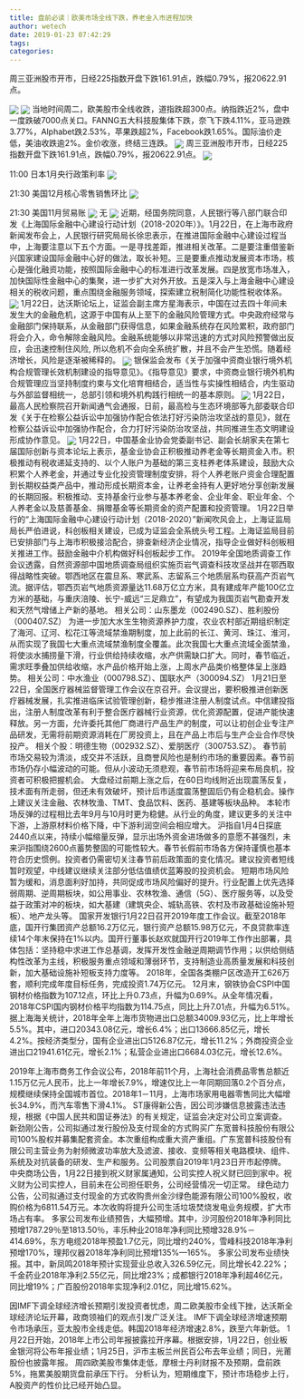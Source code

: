 ```yaml
---
title: 盘前必读｜欧美市场全线下跌，养老金入市进程加快
author: wetech
date: 2019-01-23 07:42:29
tags: 
categories: 
---
```

周三亚洲股市开市，日经225指数开盘下跌161.91点，跌幅0.79%，报20622.91点。
<!-- more -->
<img align="center" border="0" src="https://imgcdn.yicai.com/uppics/images/2018/11/5795dce2c13c12cd19ef68151420a6d2.jpg" />
<img align="center" border="0" src="https://imgcdn.yicai.com/uppics/images/2019/01/eb4ce271a30e5381fe24a664769b6ff4.jpg" />
当地时间周二，欧美股市全线收跌，道指跌超300点。纳指跌近2%，盘中一度跌破7000点关口。FANNG五大科技股集体下跌，奈飞下跌4.11%，亚马逊跌3.77%，Alphabet跌2.53%，苹果跌超2%，Facebook跌1.65%。国际油价走低，美油收跌逾2%。金价收涨，终结三连跌。
<img align="center" border="0" src="https://imgcdn.yicai.com/uppics/images/2018/11/1115fd943822077aad8679290e0a4854.jpg" />
周三亚洲股市开市，日经225指数开盘下跌161.91点，跌幅0.79%，报20622.91点。
<img align="center" border="0" src="https://imgcdn.yicai.com/uppics/images/2019/01/556a97aaa5c4f3aaf33c3b23792d852e.jpg" />
11:00 日本1月央行政策利率
<img align="center" border="0" src="https://imgcdn.yicai.com/uppics/images/2019/01/8188a571f2973af64475eeb06ac3c6b5.jpg" />
21:30 美国12月核心零售销售环比
<img align="center" border="0" src="https://imgcdn.yicai.com/uppics/images/2019/01/efe915771b4f65f580ae857c85897508.jpg" />
21:30 美国11月贸易账
<img align="center" border="0" src="https://imgcdn.yicai.com/uppics/images/2019/01/d81f39cc89a6aaff8d64e728f13d02c2.jpg" />
无
<img align="center" border="0" src="https://imgcdn.yicai.com/uppics/images/2018/11/9d8e2d90a2b37391ca779f15a10018b0.jpg" />
近期，经国务院同意，人民银行等八部门联合印发《上海国际金融中心建设行动计划（2018-2020年）》。1月22日，在上海市政府新闻发布会上，人民银行研究局局长徐忠表示，在推进国际金融中心建设过程当中，上海要注意以下五个方面。一是寻找差距，推进相关改革。二是要注重借鉴新兴国家建设国际金融中心好的做法，取长补短。三是要重点推动发展资本市场，核心是强化融资功能，按照国际金融中心的标准进行改革发展。四是放宽市场准入，加快国际性金融中心的集聚，进一步扩大对外开放。五是深入与上海金融中心建设相关的税收问题，重点围绕金融服务领域，探索建立税制简化功能性税收体系。
<img align="center" border="0" src="https://imgcdn.yicai.com/uppics/images/2018/11/3fe87f78bb215979ccf7a8b1a382813c.jpg" />
1月22日，达沃斯论坛上，证监会副主席方星海表示，中国在过去四十年间未发生大的金融危机，这源于中国有从上至下的金融风险管理方式。中央政府经常与金融部门保持联系，从金融部门获得信息，如果金融系统存在风险累积，政府部门将会介入，命令解除金融风险。金融系统能够以非常迅速的方式对风险预警做出反应，会迅速控制住风险, 所以危机不会向全系统扩散，并且不会产生恐慌。随着经济增长，风险是逐渐被稀释的。
<img align="center" border="0" src="https://imgcdn.yicai.com/uppics/images/2018/11/10271f820278a7057d79730f65d39711.jpg" />
银保监会发布《关于加强中资商业银行境外机构合规管理长效机制建设的指导意见》。《指导意见》要求，中资商业银行境外机构合规管理应当坚持制度约束与文化培育相结合，适当性与实操性相结合，内生驱动与外部监督相统一，总部引领和境外机构践行相统一的基本原则。
<img align="center" border="0" src="https://imgcdn.yicai.com/uppics/images/2019/01/5b74b539a88a0dcdfc3710b856670e24.jpg" />
1月22日，最高人民检察院召开新闻通气会通报，日前，最高检与生态环境部等九部委联合印发《关于在检察公益诉讼中加强协作配合依法打好污染防治攻坚战的意见》，就在检察公益诉讼中加强协作配合，合力打好污染防治攻坚战，共同推进生态文明建设形成协作意见。
<img align="center" border="0" src="https://imgcdn.yicai.com/uppics/images/2018/11/781b132626e7c57022d1491e8f3a175c.jpg" />
1月22日，中国基金业协会党委副书记、副会长胡家夫在第七届国际创新与资本论坛上表示，基金业协会正积极推动养老金等长期资金入市。积极推动有税收递延支持的、以个人账户为基础的第三支柱养老体系建设，鼓励大众积累个人养老金，并通过专业化投资管理制度安排，将个人养老账户资金合理配置到长期权益类产品中，推动形成长期资本金，让养老金持有人更好地分享创新发展的长期回报。积极推动、支持基金行业参与基本养老金、企业年金、职业年金、个人养老金以及慈善基金、捐赠基金等长期资金的资产配置和投资管理。
1月22日举行的“上海国际金融中心建设行动计划（2018-2020）”新闻吹风会上，上海证监局局长严伯进说，科创板相关建设，已成为证监会全系统头号工程。上海证监局目前已安排部门与上海市积极接洽配合，排查新经济企业情况，指导企业做好科创板相关推进工作。鼓励金融中介机构做好科创板起步工作。
2019年全国地质调查工作会议透露，自然资源部中国地质调查局组织实施页岩气调查科技攻坚战并在鄂西取得战略性突破。鄂西地区在震旦系、寒武系、志留系三个地质层系均获高产页岩气流。据评估，鄂西页岩气地质资源量达11.68万亿立方米，具有建成年产能100亿立方米的基础，与重庆涪陵、长宁-威远“三足鼎立”，有望成为我国页岩气勘查开发和天然气增储上产新的基地。
相关公司：山东墨龙（002490.SZ）、胜利股份（000407.SZ）
为进一步加大水生生物资源养护力度，农业农村部近期组织制定了海河、辽河、松花江等流域禁渔期制度，加上此前的长江、黄河、珠江、淮河，从而实现了我国七大重点流域禁渔制度全覆盖。此次我国七大重点流域全面禁渔，将使淡水捕捞量下滑，行业供给持续收缩，水产供需缺口扩大。同时，春节临近，需求旺季叠加供给收缩，水产品价格开始上涨，上周水产品类价格整体呈上涨趋势。
相关公司：中水渔业（000798.SZ）、国联水产（300094.SZ）
1月21日至22日，全国医疗器械监督管理工作会议在京召开。会议提出，要积极推进创新医疗器械发展，扎实推进临床试验管理创新，稳步推进注册人制度试点。中信建投指出，注册人制度改革有利于整合医疗器械行业资源，优化资源配置，促进产能快速释放。另一方面，允许委托其他厂商进行产品生产的制度，可以让初创企业专注产品研发，无需将前期资源消耗在厂房投资上，且在产品上市后与生产企业合作尽快投产。
相关个股：明德生物（002932.SZ）、爱朋医疗（300753.SZ）。
春节前市场交易较为清淡，成交并不活跃，且商誉风险也是制约市场的重要因素。春节前市场仍存小幅波动的可能。但从小波动无须悲观，春节前市场将迎来布局良机，投资者可积极把握机会。
大盘经过前期上涨之后，在60日均线附近出现震荡反复，技术面有所走弱，但还未有效破坏，预计后市适度震荡整固后仍有企稳机会。操作上建议关注金融、农林牧渔、TMT、食品饮料、医药、基建等板块品种。
本轮市场反弹的过程相比去年9月与10月时更为稳健。从行业的角度，建议更多的关注中下游，上游原材料价格下降，中下游利润空间会相应增大。
沪指自1月4日探底2440点以来，持续小幅缩量反弹，显示出场外资金进场做多的意愿不甚强烈，未来沪指围绕2600点蓄势整固的可能性较大。春节长假前市场各方保持谨慎也基本符合历史惯例。投资者仍需密切关注春节前后政策面的变化情况。建议投资者短线暂时观望，中线建议继续关注部分低估值绩优蓝筹股的投资机会。
短期市场风险暂为缓和，消息面利好加持，共同促成市场风险偏好的提升。行业配置上优先选择弱周期、逆周期板块，如公用事业、农林牧渔、通信（5G）、医疗服务等，以及受益于政策对冲的板块，如大基建（建筑央企、城轨高铁、农村及市政基础设施补短板）、地产龙头等。
国家开发银行1月22日召开2019年度工作会议。截至2018年底，国开行集团资产总额16.2万亿元，银行资产总额15.98万亿元，不良贷款率连续14个年末保持在1%以内。国开行董事长赵欢就国开行2019年工作作出部署，具体包括：坚持稳中求进工作总基调，发挥开发性金融逆周期调节作用；以供给侧结构性改革为主线，积极服务重点领域和薄弱环节，支持制造业高质量发展和科技创新，加大基础设施补短板支持力度等。
2018年，全国各类棚户区改造开工626万套，顺利完成年度目标任务，完成投资1.74万亿元。
12月末，钢铁协会CSPI中国钢材价格指数为107.12点，环比上升0.73点，升幅为0.69%。从全年情况看，2018年CSPI国内钢材价格平均指数为114.75点，同比上升7.01点，升幅为6.51%。
据上海海关统计，2018年全年上海市货物进出口总额34009.93亿元，比上年增长5.5%。其中，进口20343.08亿元，增长6.4%；出口13666.85亿元，增长4.2%。按经济类型分，国有企业进出口5126.87亿元，增长11.2%；外商投资企业进出口21941.61亿元，增长2.1%；私营企业进出口6684.03亿元，增长12.6%。
 
2019年上海市商务工作会议公布，2018年前11个月，上海社会消费品零售总额近1.15万亿元人民币，比上一年增长7.9%，增速仅比上一年同期回落0.2个百分点，规模继续保持全国城市首位。2018年1－11月，上海市场家用电器零售同比大幅增长34.9%，而汽车零售下滑4.1%。
ST康得新公告，因公司涉嫌信息披露违法违规，根据《中国人民共和国证券法》的有关规定，证监会决定对公司立案调查。
新劲刚公告，公司拟通过发行股份及支付现金的方式购买广东宽普科技股份有限公司100%股权并募集配套资金。本次重组构成重大资产重组。广东宽普科技股份有限公司主营业务为射频微波功率放大及滤波、接收、变频等相关电路模块、组件、系统及对抗装备的研发、生产和服务。公司股票自2019年1月23日开市起停牌。
中央商场公告，1月22日接到祝义财家属通知，公司实控人祝义财已回到家中。祝义财为公司实控人，目前未在公司担任职务，公司经营情况一切正常。
绿色动力公告，公司拟通过支付现金的方式收购贵州金沙绿色能源有限公司100%股权，收购价格为6811.54万元。本次收购将提升公司生活垃圾焚烧发电业务规模，扩大市场占有率。
多家公司发布业绩预告，大幅预增。其中，沙河股份2018年净利同比预增1787.29％至1813.50％，丰乐种业2018年净利同比预增328.9%－414.69%，东方电缆2018年预盈1.7亿元，同比增约240%，雪峰科技2018年净利预增170%，理邦仪器2018年净利同比预增135%—165%。
多家公司发布业绩快报。其中，新凤鸣2018年预计实现营业总收入326.59亿元，同比增长42.22%；千金药业2018年净利2.55亿元，同比增23%；成都银行2018年净利超46亿元，同比增19%；广百股份2018年实现净利2.01亿，同比增15.62%。
 
 
因IMF下调全球经济增长预期引发投资者忧虑，周二欧美股市全线下挫，达沃斯全球经济论坛开幕，政商领袖们的观点引发广泛关注。
IMF下调全球经济增速预期令市场承压，亚太股市全线走低。韩国2018年经济增速2.8%，跌至六年新低。
1月22日开始，2018年上市公司年报披露拉开序幕。根据安排，1月22日，创业板金银河将公布年报业绩；1月25日，沪市主板兰州民百公布去年业绩；同日，光莆股份也披露年报。
周四欧美股市集体走低，摩根士丹利财报不及预期，盘前跌5%，拖累美股期货盘前承压下行。
分析认为，短期维度下，预计市场稳步上行，A股资产的性价比已经开始凸显。

